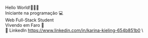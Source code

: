 Hello World!👩‍💻✨
\
Iniciante na programação 💻 
\
Web Full-Stack Student
\
Vivendo em Faro 📌 
\
💬 LinkedIn https://www.linkedin.com/in/karina-kieling-654b851b0
\

